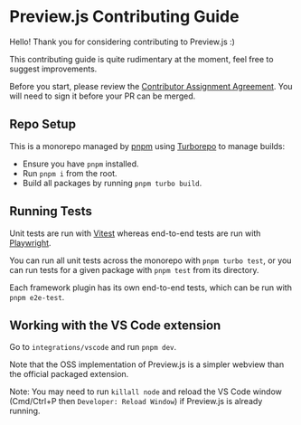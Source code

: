 # Preview.js Contributing Guide

Hello! Thank you for considering contributing to Preview.js :)

This contributing guide is quite rudimentary at the moment, feel free to suggest improvements.

Before you start, please review the [Contributor Assignment Agreement](./CAA.md). You will need to sign it before your PR can be merged.

## Repo Setup

This is a monorepo managed by [pnpm](https://pnpm.io) using [Turborepo](https://turbo.build) to manage builds:
- Ensure you have `pnpm` installed.
- Run `pnpm i` from the root.
- Build all packages by running `pnpm turbo build`.

## Running Tests

Unit tests are run with [Vitest](https://vitest.dev/) whereas end-to-end tests are run with [Playwright](https://playwright.dev/).

You can run all unit tests across the monorepo with `pnpm turbo test`, or you can run tests for a given package with `pnpm test` from its directory.

Each framework plugin has its own end-to-end tests, which can be run with `pnpm e2e-test`.

## Working with the VS Code extension

Go to `integrations/vscode` and run `pnpm dev`.

Note that the OSS implementation of Preview.js is a simpler webview than the official packaged extension.

Note: You may need to run `killall node` and reload the VS Code window (Cmd/Ctrl+P then `Developer: Reload Window`) if Preview.js is already running.
